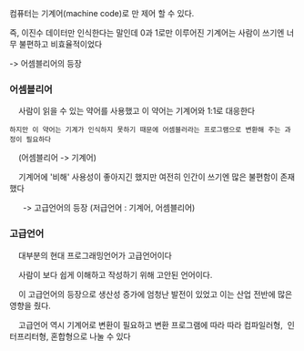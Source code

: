 컴퓨터는 기계어(machine code)로 만 제어 할 수 있다.

즉, 이진수 데이터만 인식한다는 말인데 0과 1로만 이루어진 기계어는 사람이 쓰기엔 너무 불편하고 비효율적이었다

\-> 어셈블리어의 등장

### 어셈블리어

    사람이 읽을 수 있는 약어를 사용했고 이 약어는 기계어와 1:1로 대응한다

    하지만 이 약어는 기계가 인식하지 못하기 때문에 어셈블러라는 프로그램으로 변환해 주는 과정이 필요하다

    (어셈블리어 -> 기계어)

    기계어에 '비해' 사용성이 좋아지긴 했지만 여전히 인간이 쓰기엔 많은 불편함이 존재했다

      -> 고급언어의 등장 (저급언어 : 기계어, 어셈블리어)

### 고급언어

    대부분의 현대 프로그래밍언어가 고급언어이다

    사람이 보다 쉽게 이해하고 작성하기 위해 고안된 언어이다.

    이 고급언어의 등장으로 생산성 증가에 엄청난 발전이 있었고 이는 산업 전반에 많은 영향을 줬다.

    고급언어 역시 기계어로 변환이 필요하고 변환 프로그램에 따라 따라 컴파일러형,  인터프리터형, 혼합형으로 나눌 수 있다
